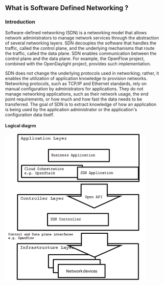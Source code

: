 ## What is Software Defined Networking ?

### Introduction

Software-defined networking (SDN) is a networking model that allows network administrators to manage network services through the abstraction of several networking layers. SDN decouples the software that handles the traffic, called the control plane, and the underlying mechanisms that route the traffic, called the data plane. SDN enables communication between the control plane and the data plane. For example, the OpenFlow project, combined with the OpenDaylight project, provides such implementation.

SDN does not change the underlying protocols used in networking; rather, it enables the utilization of application knowledge to provision networks. Networking protocols, such as TCP/IP and Ethernet standards, rely on manual configuration by administrators for applications. They do not manage networking applications, such as their network usage, the end point requirements, or how much and how fast the data needs to be transferred. The goal of SDN is to extract knowledge of how an application is being used by the application administrator or the application's configuration data itself.


#### Logical diagrm

![SDN layers](https://github.com/bysnupy/memos/blob/master/Concepts/images/cpt__sdn_diagram1.png)
